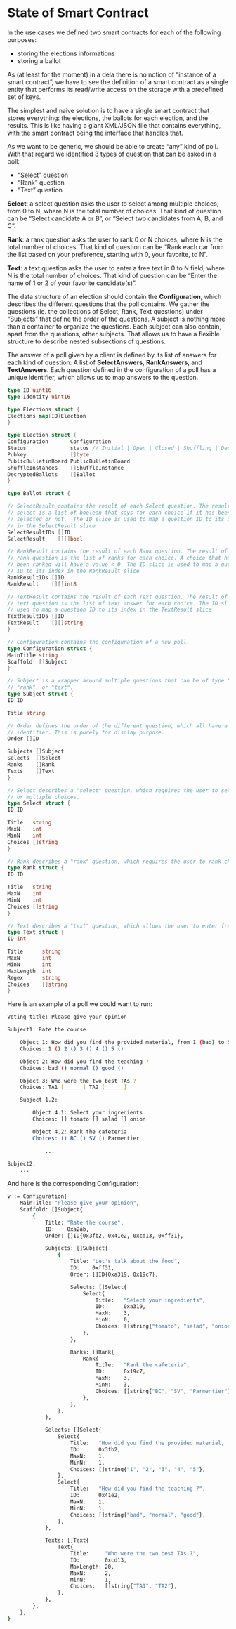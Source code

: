 # State of Smart Contract

In the use cases we defined two smart contracts for each of the following purposes:

- storing the elections informations
- storing a ballot

As (at least for the moment) in a dela there is no notion of “instance of a smart contract”, we have
to see the definition of a smart contract as a single entity that performs its read/write access on
the storage with a predefined set of keys.

The simplest and naive solution is to have a single smart contract that stores everything: the
elections, the ballots for each election, and the results. This is like having a giant XML/JSON file
that contains everything, with the smart contract being the interface that handles that.

As we want to be generic, we should be able to create “any” kind of poll. With that regard we
identified 3 types of question that can be asked in a poll:

- “Select” question
- “Rank” question
- “Text” question

**Select**: a select question asks the user to select among multiple choices, from 0 to N, where N
is the total number of choices. That kind of question can be “Select candidate A or B”, or “Select
two candidates from A, B, and C”.

**Rank**: a rank question asks the user to rank 0 or N choices, where N is the total number of
choices. That kind of question can be “Rank each car from the list based on your preference,
starting with 0, your favorite, to N”.

**Text**: a text question asks the user to enter a free text in 0 to N field, where N is the total
number of choices. That kind of question can be “Enter the name of 1 or 2 of your favorite
candidate(s)”.

The data structure of an election should contain the **Configuration**, which describes the
different questions that the poll contains. We gather the questions (ie. the collections of Select,
Rank, Text questions) under “Subjects” that define the order of the questions. A subject is nothing
more than a container to organize the questions. Each subject can also contain, apart from the
questions, other subjects. That allows us to have a flexible structure to describe nested
subsections of questions.

The answer of a poll given by a client is defined by its list of answers for each kind of question:
A list of **SelectAnswers**, **RankAnswers**, and
**TextAnswers**. Each question defined in the configuration of a poll has a unique identifier, which
allows us to map answers to the question.

```go
type ID uint16
type Identity uint16

type Elections struct {
Elections map[ID]Election
}

type Election struct {
Configuration       Configuration
Status              status // Initial | Open | Closed | Shuffling | Decrypting | ..
Pubkey              []byte
PublicBulletinBoard PublicBulletinBoard
ShuffleInstances    []ShuffleInstance
DecryptedBallots    []Ballot
}

type Ballot struct {

// SelectResult contains the result of each Select question. The result of a
// select is a list of boolean that says for each choice if it has been
// selected or not.  The ID slice is used to map a question ID to its index
// in the SelectResult slice
SelectResultIDs []ID
SelectResult    [][]bool

// RankResult contains the result of each Rank question. The result of a
// rank question is the list of ranks for each choice. A choice that hasn't
// been ranked will have a value < 0. The ID slice is used to map a question
// ID to its index in the RankResult slice
RankResultIDs []ID
RankResult    [][]int8

// TextResult contains the result of each Text question. The result of a
// text question is the list of text answer for each choice. The ID slice is
// used to map a question ID to its index in the TextResult slice
TextResultIDs []ID
TextResult    [][]string
}

// Configuration contains the configuration of a new poll.
type Configuration struct {
MainTitle string
Scaffold  []Subject
}

// Subject is a wrapper around multiple questions that can be of type "select",
// "rank", or "text".
type Subject struct {
ID ID

Title string

// Order defines the order of the different question, which all have a uniq
// identifier. This is purely for display purpose.
Order []ID

Subjects []Subject
Selects  []Select
Ranks    []Rank
Texts    []Text
}

// Select describes a "select" question, which requires the user to select one
// or multiple choices.
type Select struct {
ID ID

Title   string
MaxN    int
MinN    int
Choices []string
}

// Rank describes a "rank" question, which requires the user to rank choices.
type Rank struct {
ID ID

Title   string
MaxN    int
MinN    int
Choices []string
}

// Text describes a "text" question, which allows the user to enter free text.
type Text struct {
ID int

Title      string
MaxN       int
MinN       int
MaxLength  int
Regex      string
Choices    []string
}
```

Here is an example of a poll we could want to run:

```bash
Voting title: Please give your opinion

Subject1: Rate the course

	Object 1: How did you find the provided material, from 1 (bad) to 5 (excellent) ?
	Choices: 1 () 2 () 3 () 4 () 5 ()

	Object 2: How did you find the teaching ?
	Choices: bad () normal () good ()

	Object 3: Who were the two best TAs ?
	Choices: TA1 [______] TA2 [______]

 	Subject 1.2:

		Object 4.1: Select your ingredients
		Choices: [] tomato [] salad [] onion

		Object 4.2: Rank the cafeteria
		Choices: () BC () SV () Parmentier

			...

Subject2:
	...
```

And here is the corresponding Configuration:

```bash
v := Configuration{
	MainTitle: "Please give your opinion",
	Scaffold: []Subject{
		{
			Title: "Rate the course",
			ID:    0xa2ab,
			Order: []ID{0x3fb2, 0x41e2, 0xcd13, 0xff31},

			Subjects: []Subject{
				{
					Title: "Let's talk about the food",
					ID:    0xff31,
					Order: []ID{0xa319, 0x19c7},

					Selects: []Select{
						Select{
							Title:   "Select your ingredients",
							ID:      0xa319,
							MaxN:    3,
							MinN:    0,
							Choices: []string{"tomato", "salad", "onion"},
						},
					},

					Ranks: []Rank{
						Rank{
							Title:   "Rank the cafeteria",
							ID:      0x19c7,
							MaxN:    3,
							MinN:    3,
							Choices: []string{"BC", "SV", "Parmentier"},
						},
					},
				},
			},

			Selects: []Select{
				Select{
					Title:   "How did you find the provided material, from 1 (bad) to 5 (excellent) ?",
					ID:      0x3fb2,
					MaxN:    1,
					MinN:    1,
					Choices: []string{"1", "2", "3", "4", "5"},
				},
				Select{
					Title:   "How did you find the teaching ?",
					ID:      0x41e2,
					MaxN:    1,
					MinN:    1,
					Choices: []string{"bad", "normal", "good"},
				},
			},

			Texts: []Text{
				Text{
					Title:     "Who were the two best TAs ?",
					ID:        0xcd13,
					MaxLength: 20,
					MaxN:      2,
					MinN:      1,
					Choices:   []string{"TA1", "TA2"},
				},
			},
		},
	},
}
```
